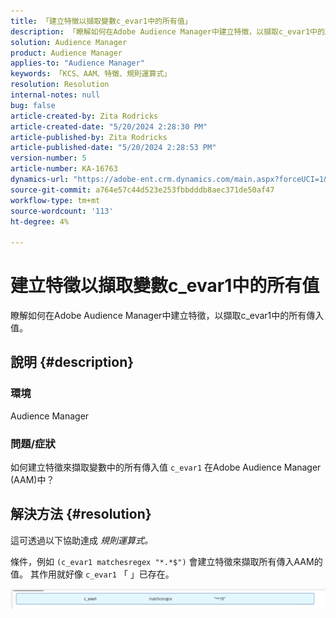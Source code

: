 ```yaml
---
title: 「建立特徵以擷取變數c_evar1中的所有值」
description: 「瞭解如何在Adobe Audience Manager中建立特徵，以擷取c_evar1中的所有傳入值。」
solution: Audience Manager
product: Audience Manager
applies-to: "Audience Manager"
keywords: 「KCS、AAM、特徵、規則運算式」
resolution: Resolution
internal-notes: null
bug: false
article-created-by: Zita Rodricks
article-created-date: "5/20/2024 2:28:30 PM"
article-published-by: Zita Rodricks
article-published-date: "5/20/2024 2:28:53 PM"
version-number: 5
article-number: KA-16763
dynamics-url: "https://adobe-ent.crm.dynamics.com/main.aspx?forceUCI=1&pagetype=entityrecord&etn=knowledgearticle&id=f408f736-b516-ef11-9f8a-6045bd006b25"
source-git-commit: a764e57c44d523e253fbbdddb8aec371de50af47
workflow-type: tm+mt
source-wordcount: '113'
ht-degree: 4%

---
```


# 建立特徵以擷取變數c_evar1中的所有值


瞭解如何在Adobe Audience Manager中建立特徵，以擷取c_evar1中的所有傳入值。

## 說明 {#description}


### <b>環境</b>

Audience Manager



### <b>問題/症狀</b>

如何建立特徵來擷取變數中的所有傳入值 `c_evar1` 在Adobe Audience Manager (AAM)中？


## 解決方法 {#resolution}


這可透過以下協助達成 *規則運算式。*

條件，例如 `(c_evar1 matchesregex "*.*$")` 會建立特徵來擷取所有傳入AAM的值。 其作用就好像 `c_evar1` 「 」已存在。



![](assets/1b1452cb-a86b-eb11-a812-00224803aaf7.png)
